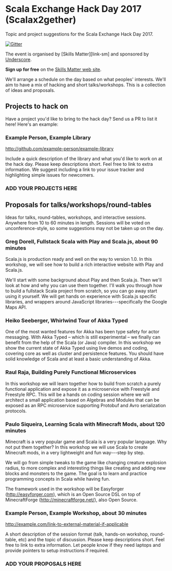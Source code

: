 # Scala Exchange Hack Day 2017 (Scalax2gether)

Topic and project suggestions for the Scala Exchange Hack Day 2017.

[![Gitter](https://badges.gitter.im/scalax2gether-2017/Lobby.svg)][link-gitter]

The event is organised by [Skills Matter][link-sm] 
and sponsored by [Underscore][link-underscore].

**Sign up for free** on the [Skills Matter web site][link-signup].

We'll arrange a schedule on the day based on what peoples' interests.
We'll aim to have a mix of hacking and short talks/workshops.
This is a collection of ideas and proposals.

## Projects to hack on

Have a project you'd like to bring to the hack day?
Send us a PR to list it here! Here's an example:

### Example Person, Example Library

http://github.com/example-person/example-library

Include a quick description of the library
and what you'd like to work on at the hack day.
Please keep descriptions short.
Feel free to link to extra information.
We suggest including a link to your issue tracker
and highlighting simple issues for newcomers.

### ADD YOUR PROJECTS HERE

## Proposals for talks/workshops/round-tables

Ideas for talks, round-tables, workshops, and interactive sessions.
Anywhere from 10 to 60 minutes in length.
Sessions will be voted on unconference-style,
so some suggestions may not be taken up on the day.

### Greg Dorell, Fullstack Scala with Play and Scala.js, about 90 minutes

Scala.js is production ready and well on the way to version 1.0.
In this workshop, we will see how to build
a rich interactive website with Play and Scala.js.

We'll start with some background about Play and then Scala.js.
Then we'll look at how and why you can use them together.
I'll walk you through how to build
a fullstack Scala project from scratch,
so you can go away start using it yourself.
We will get hands on experience with Scala.js specific libraries,
and wrappers around JavaScript libraries---specifically
the Google Maps API.

### Heiko Seeberger, Whirlwind Tour of Akka Typed

One of the most wanted features for Akka
has been type safety for actor messaging.
With Akka Typed – which is still experimental – we finally can benefit
from the help of the Scala (or Java) compiler.
In this workshop we show the current state of Akka Typed
using live demos and coding,
covering core as well as cluster and persistence features.
You should have solid knowledge of Scala
and at least a basic understanding of Akka.

### Raul Raja, Building Purely Functional Microservices

In this workshop we will learn together how to build from scratch
a purely functional application and expose it as a microservice
with Freestyle and Freestyle RPC.
This will be a hands on coding session where we will architect
a small application based on Algebras and Modules
that can be exposed as an RPC microservice
supporting Protobuf and Avro serialization protocols.

### Paulo Siqueira, Learning Scala with Minecraft Mods, about 120 minutes

Minecraft is a very popular game and
Scala is a very popular language.
Why not put them together?
In this workshop we will use Scala to create Minecraft mods,
in a very lightweight and fun way---step by step.

We will go from simple tweaks to
the game like changing creature explosion radius,
to more complex and interesting things like
creating and adding new blocks and monsters to the game.
The goal is to learn and practice programming concepts
 in Scala while having fun.

The framework used in the workshop
will be Easyforger (http://easyforger.com),
which is an Open Source DSL
on top of MinecraftForge (http://minecraftforge.net/),
also Open Source.

### Example Person, Example Workshop, about 30 minutes

http://example.com/link-to-external-material-if-applicable

A short description of the session format
(talk, hands-on workshop, round-table, etc)
and the topic of discussion.
Please keep descriptions short.
Feel free to link to extra information.
Let people know if they need laptops and
provide pointers to setup instructions if required.

### ADD YOUR PROPOSALS HERE

[link-gitter]: https://gitter.im/scalax2gether-2017/Lobby?utm_source=badge&utm_medium=badge&utm_campaign=pr-badge
[link-skillsmatter]: https://skillsmatter.com
[link-underscore]: http://underscore.io
[link-signup]: https://skillsmatter.com/conferences/9776-scalax2gether-community-day
